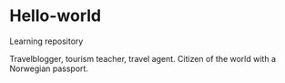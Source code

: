 # Hello-world
Learning repository

Travelblogger, tourism teacher, travel agent. Citizen of the world with a Norwegian passport. 
